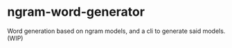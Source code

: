 # ngram-word-generator
Word generation based on ngram models, and a cli to generate said models. (WIP)
